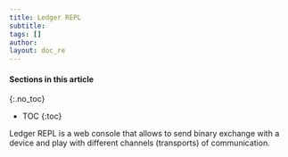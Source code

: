 ```yaml
---
title: Ledger REPL
subtitle:
tags: []
author:
layout: doc_re
---
```


#### Sections in this article
{:.no_toc}
* TOC
{:toc}

Ledger REPL is a web console that allows to send binary exchange with a device and play with different channels (transports) of communication.
